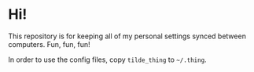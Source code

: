 # Hi! 

This repository is for keeping all of my personal settings synced between computers. Fun, fun, fun!

In order to use the config files, copy `tilde_thing` to `~/.thing`.
